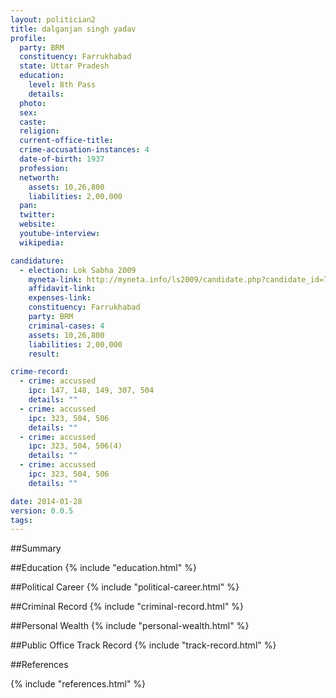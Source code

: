 ```yaml
---
layout: politician2
title: dalganjan singh yadav
profile: 
  party: BRM
  constituency: Farrukhabad
  state: Uttar Pradesh
  education: 
    level: 8th Pass
    details: 
  photo: 
  sex: 
  caste: 
  religion: 
  current-office-title: 
  crime-accusation-instances: 4
  date-of-birth: 1937
  profession: 
  networth: 
    assets: 10,26,800
    liabilities: 2,00,000
  pan: 
  twitter: 
  website: 
  youtube-interview: 
  wikipedia: 

candidature: 
  - election: Lok Sabha 2009
    myneta-link: http://myneta.info/ls2009/candidate.php?candidate_id=7251
    affidavit-link: 
    expenses-link: 
    constituency: Farrukhabad 
    party: BRM
    criminal-cases: 4
    assets: 10,26,800
    liabilities: 2,00,000
    result:  

crime-record: 
  - crime: accussed
    ipc: 147, 148, 149, 307, 504
    details: "" 
  - crime: accussed
    ipc: 323, 504, 506
    details: "" 
  - crime: accussed
    ipc: 323, 504, 506(4)
    details: "" 
  - crime: accussed
    ipc: 323, 504, 506
    details: "" 

date: 2014-01-28
version: 0.0.5
tags: 
---
```

##Summary


##Education
{% include "education.html" %}


##Political Career
{% include "political-career.html" %}


##Criminal Record
{% include "criminal-record.html" %}


##Personal Wealth
{% include "personal-wealth.html" %}


##Public Office Track Record
{% include "track-record.html" %}


##References


{% include "references.html" %}